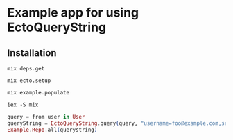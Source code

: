 # Example app for using EctoQueryString

## Installation

`mix deps.get`

`mix ecto.setup`

`mix example.populate`

`iex -S mix`

```elixir
query = from user in User
queryString = EctoQueryString.query(query, "username=foo@example.com,select=email,username")
Example.Repo.all(querystring)
```
